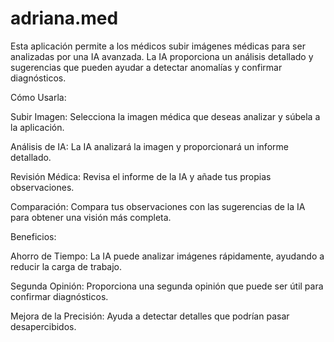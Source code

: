 # adriana.med
Esta aplicación permite a los médicos subir imágenes médicas para ser analizadas por una IA avanzada. La IA proporciona un análisis detallado y sugerencias que pueden ayudar a detectar anomalías y confirmar diagnósticos.

Cómo Usarla:

Subir Imagen: Selecciona la imagen médica que deseas analizar y súbela a la aplicación.

Análisis de IA: La IA analizará la imagen y proporcionará un informe detallado.

Revisión Médica: Revisa el informe de la IA y añade tus propias observaciones.

Comparación: Compara tus observaciones con las sugerencias de la IA para obtener una visión más completa.

Beneficios:

Ahorro de Tiempo: La IA puede analizar imágenes rápidamente, ayudando a reducir la carga de trabajo.

Segunda Opinión: Proporciona una segunda opinión que puede ser útil para confirmar diagnósticos.

Mejora de la Precisión: Ayuda a detectar detalles que podrían pasar desapercibidos.
